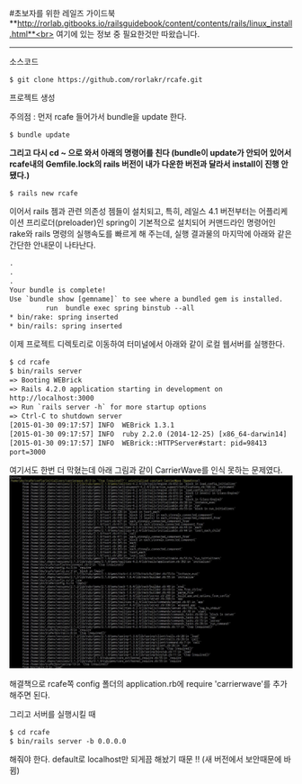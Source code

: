 #초보자를 위한 레일즈 가이드북 
**http://rorlab.gitbooks.io/railsguidebook/content/contents/rails/linux_install.html**<br>
여기에 있는 정보 중 필요한것만 따왔습니다. 



---

소스코드<br>
```
$ git clone https://github.com/rorlakr/rcafe.git
```

프로젝트 생성 

주의점 : 먼저 rcafe 들어가서 bundle을 update 한다.
```
$ bundle update
```
**그리고 다시 cd ~ 으로 와서 아래의 명령어를 친다 (bundle이 update가 안되어 있어서 rcafe내의 Gemfile.lock의 rails 버전이 내가 다운한 버전과 달라서 install이 진행 안됐다.)**
```
$ rails new rcafe
```

이어서 rails 젬과 관련 의존성 젬들이 설치되고, 특히, 레일스 4.1 버전부터는 어플리케이션 프리로더(preloader)인 spring이 기본적으로 설치되어 커맨드라인 명령어인 rake와 rails 명령의 실행속도를 빠르게 해 주는데, 실행 결과물의 마지막에 아래와 같은 간단한 안내문이 나타난다.

```
.
.
.
Your bundle is complete!
Use `bundle show [gemname]` to see where a bundled gem is installed.
         run  bundle exec spring binstub --all
* bin/rake: spring inserted
* bin/rails: spring inserted
```

이제 프로젝트 디렉토리로 이동하여 터미널에서 아래와 같이 로컬 웹서버를 실행한다.

```
$ cd rcafe
$ bin/rails server
=> Booting WEBrick
=> Rails 4.2.0 application starting in development on http://localhost:3000
=> Run `rails server -h` for more startup options
=> Ctrl-C to shutdown server
[2015-01-30 09:17:57] INFO  WEBrick 1.3.1
[2015-01-30 09:17:57] INFO  ruby 2.2.0 (2014-12-25) [x86_64-darwin14]
[2015-01-30 09:17:57] INFO  WEBrick::HTTPServer#start: pid=98413 port=3000
```

여기서도 한번 더 막혔는데 아래 그림과 같이 CarrierWave를 인식 못하는 문제였다.
![](original.jpg)

해결책으로 rcafe쪽 config 폴더의 application.rb에 require 'carrierwave'를 추가해주면 된다. 

그리고 서버를 실행시킬 때 
```
$ cd rcafe
$ bin/rails server -b 0.0.0.0  
```
해줘야 한다. default로 localhost만 되게끔 해놨기 때문 !! (새 버전에서 보안때문에 바뀜)

